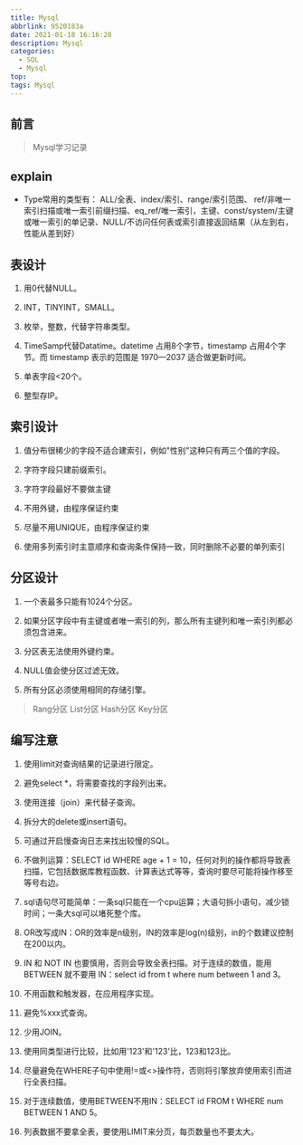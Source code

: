 ```yaml
---
title: Mysql
abbrlink: 9520183a
date: 2021-01-18 16:16:28
description: Mysql
categories:
  - SQL
  - Mysql
top: 
tags: Mysql
---
```


## 前言

> Mysql学习记录

## explain

- Type常用的类型有： ALL/全表、index/索引、range/索引范围、 ref/非唯一索引扫描或唯一索引前缀扫描、eq_ref/唯一索引，主键、const/system/主键或唯一索引的单记录、NULL/不访问任何表或索引直接返回结果（从左到右，性能从差到好）

## 表设计

 1. 用0代替NULL。

 2. INT，TINYINT，SMALL。

 3. 枚举，整数，代替字符串类型。

 4. TimeSamp代替Datatime。datetime 占用8个字节，timestamp 占用4个字节。而 timestamp 表示的范围是 1970—2037 适合做更新时间。

 5. 单表字段<20个。

 6. 整型存IP。

## 索引设计

 1. 值分布很稀少的字段不适合建索引，例如"性别"这种只有两三个值的字段。

 2. 字符字段只建前缀索引。

 3. 字符字段最好不要做主键

 4. 不用外键，由程序保证约束

 5. 尽量不用UNIQUE，由程序保证约束

 6. 使用多列索引时主意顺序和查询条件保持一致，同时删除不必要的单列索引

## 分区设计

 1. 一个表最多只能有1024个分区。

 2. 如果分区字段中有主键或者唯一索引的列，那么所有主键列和唯一索引列都必须包含进来。

 3. 分区表无法使用外键约束。

 4. NULL值会使分区过滤无效。

 5. 所有分区必须使用相同的存储引擎。

 >Rang分区
 >List分区
 >Hash分区
 >Key分区

## 编写注意

 1. 使用limit对查询结果的记录进行限定。

 2. 避免select *，将需要查找的字段列出来。

 3. 使用连接（join）来代替子查询。

 4. 拆分大的delete或insert语句。

 5. 可通过开启慢查询日志来找出较慢的SQL。

 6. 不做列运算：SELECT id WHERE age + 1 = 10，任何对列的操作都将导致表扫描，它包括数据库教程函数、计算表达式等等，查询时要尽可能将操作移至等号右边。

 7. sql语句尽可能简单：一条sql只能在一个cpu运算；大语句拆小语句，减少锁时间；一条大sql可以堵死整个库。

 8. OR改写成IN：OR的效率是n级别，IN的效率是log(n)级别，in的个数建议控制在200以内。

 9. IN 和 NOT IN 也要慎用，否则会导致全表扫描。对于连续的数值，能用 BETWEEN 就不要用 IN：select id from t where num between 1 and 3。

 10. 不用函数和触发器，在应用程序实现。

 11. 避免%xxx式查询。

 12. 少用JOIN。

 13. 使用同类型进行比较，比如用'123'和'123'比，123和123比。

 14. 尽量避免在WHERE子句中使用!=或<>操作符，否则将引擎放弃使用索引而进行全表扫描。

 15. 对于连续数值，使用BETWEEN不用IN：SELECT id FROM t WHERE num BETWEEN 1 AND 5。

 16. 列表数据不要拿全表，要使用LIMIT来分页，每页数量也不要太大。
